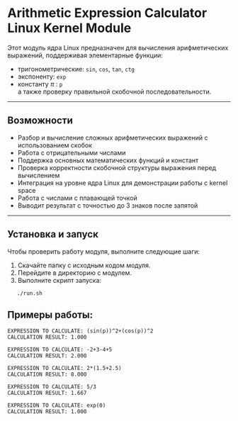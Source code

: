 # Arithmetic Expression Calculator Linux Kernel Module

Этот модуль ядра Linux предназначен для вычисления арифметических выражений, поддерживая элементарные функции:  
- тригонометрические: `sin`, `cos`, `tan`, `ctg`  
- экспоненту: `exp`  
- константу $\pi$ : `p`  
а также проверку правильной скобочной последовательности.

---

## Возможности

- Разбор и вычисление сложных арифметических выражений с использованием скобок
- Работа с отрицательными числами
- Поддержка основных математических функций и констант  
- Проверка корректности скобочной структуры выражения перед вычислением  
- Интеграция на уровне ядра Linux для демонстрации работы с kernel space
- Работа с числами с плавающей точкой
- Выводит результат с точностью до 3 знаков после запятой
---

## Установка и запуск

Чтобы проверить работу модуля, выполните следующие шаги:

1. Скачайте папку с исходным кодом модуля.  
2. Перейдите в директорию с модулем.  
3. Выполните скрипт запуска:
```
   ./run.sh
```

## Примеры работы:
```
EXPRESSION TO CALCULATE: (sin(p))^2+(cos(p))^2
CALCULATION RESULT: 1.000
```

```
EXPRESSION TO CALCULATE: -2+3-4+5
CALCULATION RESULT: 2.000
```

```
EXPRESSION TO CALCULATE: 2*(1.5+2.5)
CALCULATION RESULT: 8.000
```

```
EXPRESSION TO CALCULATE: 5/3
CALCULATION RESULT: 1.667
```

```
EXPRESSION TO CALCULATE: exp(0)
CALCULATION RESULT: 1.000
```

